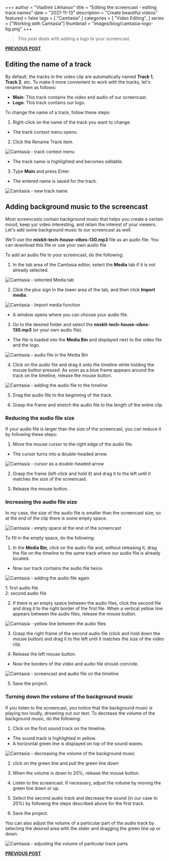 +++
author = "Vladimir Likhanov"
title = "Editing the screencast - editing track names"
date = "2021-11-13"
description = "Create beautiful videos"
featured = false
tags = [
    "Camtasia"
]
categories = [
    "Video Editing",
]
series = ["Working with Camtasia"]
thumbnail = "images/blog/camtasia-logo-bg.png"
+++

> This post deals with adding a logo to your screencast.

[**PREVIOUS POST**](/post/camtasia-editing-screencast-adding-logo/)

## Editing the name of a track

By default, the tracks in the video clip are automatically named **Track 1**, **Track 2**, etc. To make it more convenient to work with
the tracks, let's rename them as follows:

* **Main**: This track contains the video and audio of our screencast.
* **Logo**: This track contains our logo.

To change the name of a track, follow these steps:

1. Right-click on the name of the track you want to change.

* The track context menu opens.

2. Click the Rename Track item.

![Camtasia - track context menu](/images/blog/camtasia-track-context-menu.png)

* The track name is highlighted and becomes editable.

3.	Type **Main** and press Enter.

* The entered name is saved for the track.

![Camtasia - new track name](/images/blog/camtasia-new-track-name.png)

## Adding background music to the screencast

Most screencasts contain background music that helps you create a certain mood, keep yur video interesting, and retain
the interest of your viewers. Let's add some background music to our screencast as well.

We'll use the **mixkit-tech-house-vibes-130.mp3** file as an audio file. You can download this file or use your own
audio file.

To add an audio file to your screencast, do the following:

1.	In the tab area of the Camtasia editor, select the **Media** tab if it is not already selected.

![Camtasia - selected **Media** tab](/images/blog/camtasia-media-tab.png)

2. Click the plus sign in the lower area of the tab, and then click **Import media**.

![Camtasia - **Import media** function](/images/blog/camtasia-media-tab.png)

* A window opens where you can choose your audio file.

3. Go to the desired folder and select the **mixkit-tech-house-vibes-130.mp3** (or your own audio file).

* The file is loaded into the **Media Bin** and displayed next to the video file and the logo.

![Camtasia - audio file in the **Media Bin**](/images/blog/camtasia-audio-file-in-meida-bin.png)

4. Click on the audio file and drag it onto the timeline while holding the mouse button pressed. As soon as a blue
frame appears around the track on the timeline, release the mouse button.

![Camtasia - adding the audio file to the timeline](/images/blog/camtasia-adding-audio-file-to-timeline.png)

5. Drag the audio file to the beginning of the track.

6. Grasp the frame and stretch the audio file to the length of the entire clip.

### Reducing the audio file size

If your audio file is larger than the size of the screencast, you can reduce it by following these steps:

1. Move the mouse cursor to the right edge of the audio file.

* The cursor turns into a double-headed arrow.

![Camtasia - cursor as a double-headed arrow](/images/blog/camtasia-cursor-as-double-headed-arrow.png)

2. Grasp the frame (left-click and hold it) and drag it to the left until it matches the size of the screencast.

3. Release the mouse button.

### Increasing the audio file size

In my case, the size of the audio file is smaller than the screencast size, so at the end of the clip there is some empty space.

![Camtasia - empty space at the end of the screencast](/images/blog/camtasia-empty-space-at-screencast-end.png)

To fill in the empty space, do the following:

1. In the **Media Bin**, click on the audio file and, without releasing it, drag the file on the timeline to the same track where
our audio file is already located.

* Now our track contains the audio file twice.

![Camtasia - adding the audio file again](/images/blog/camtasia-adding-audio-file-again.png)

1: first audio file<br />
2: second audio file

2. If there is an empty space between the audio files, click the second file and drag it to the right border of the first file.
When a vertical yellow line appears between the audio files, release the mouse button.

![Camtasia - yellow line between the audio files](/images/blog/camtasia-yellow-line-between-files.png)

3. Grasp the right frame of the second audio file (click and hold down the mouse button) and drag it to the left until it matches
the size of the video clip.

4. Release the left mouse button.

* Now the borders of the video and audio file should coincide.

![Camtasia - screencast and audio file on the timeline](/images/blog/camtasia-screencast-and-audio-on-timeline.png)

5. Save the project.

### Turning down the volume of the background music

If you listen to the screencast, you notice that the background music is playing too loudly, drowning out our text. To decrease
the volume of the background music, do the following:

1. Click on the first sound track on the timeline.

* The sound track is highlighted in yellow.
* A horizontal green line is displayed on top of the sound waves.

![Camtasia - decreasing the volume of the background music](/images/blog/camtasia-decreasing-music-volume.png)

2. click on the green line and pull the green line down

3.	When the volume is down to 20%, release the mouse button.

4.	Listen to the screencast. If necessary, adjust the volume by moving the green line down or up.

5.	Select the second audio track and decrease the sound (in our case to 20%) by following the steps described above for the first track.

6.	Save the project.

You can also adjust the volume of a particular part of the audio track by selecting the desired area with the slider and dragging the green
line up or down.

![Camtasia - adjusting the volume of particular track parts](/images/blog/camtasia-adjusting-track-parts-volume.png)

[**PREVIOUS POST**](/post/camtasia-editing-screencast-adding-logo/)